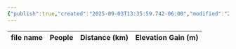```yaml
---
{"publish":true,"created":"2025-09-03T13:35:59.742-06:00","modified":"2025-09-03T14:52:11.771-06:00","published":"2025-09-03T14:52:11.771-06:00","tags":["route"],"cssclasses":"","elevation":null,"region":"Banff","location":"51.1245751, -115.4691932","DWYT":"Don’t do","Kane":"Easy","completed":true}
---
```



| file name | People | Distance (km) | Elevation Gain (m) |
| --------- | ------ | ------------- | ------------------ |
